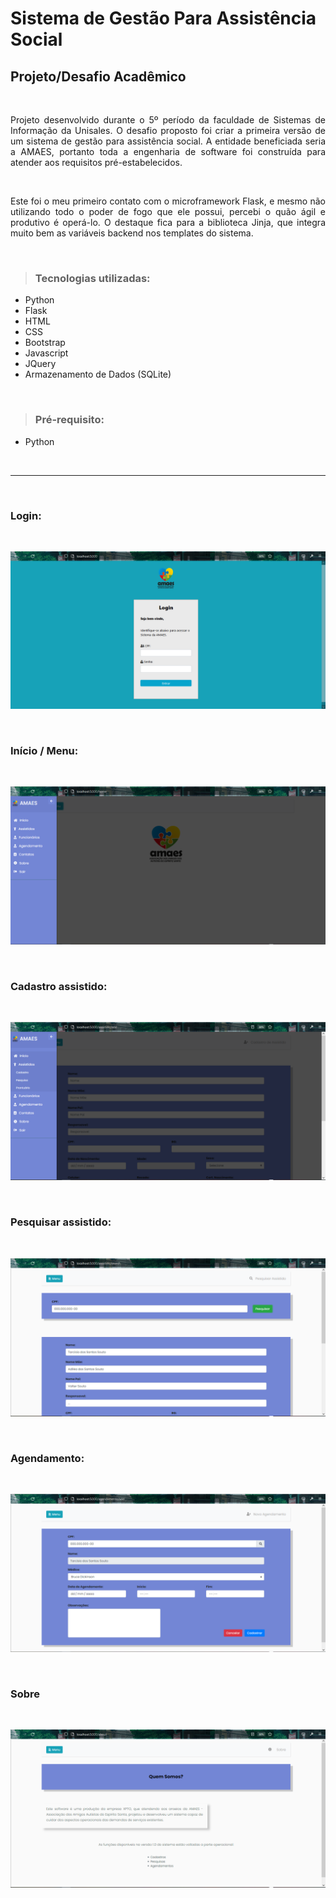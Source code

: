 # Sistema de Gestão Para Assistência Social

## Projeto/Desafio Acadêmico
<br>

<div align="justify">
<p>Projeto desenvolvido durante o 5º período da faculdade de Sistemas de Informação da Unisales. O desafio proposto foi criar a primeira versão de um sistema de gestão para assistência social. A entidade beneficiada seria a AMAES, portanto toda a engenharia de software foi construída para atender aos requisitos pré-estabelecidos.
</p>
<br>

<p>Este foi o meu primeiro contato com o microframework Flask, e mesmo não utilizando todo o poder de fogo que ele possui, percebi o quão ágil e produtivo é operá-lo. O destaque fica para a biblioteca Jinja, que integra muito bem as variáveis backend nos templates do sistema.
</p>
</div>
<br>

><h3>Tecnologias utilizadas:</h3>
<ul>
    <li>Python</li>
    <li>Flask</li>
    <li>HTML</li>
    <li>CSS</li>
    <li>Bootstrap</li>
    <li>Javascript</li>
    <li>JQuery</li>
    <li>Armazenamento de Dados (SQLite)</li>
</ul>
<br>

><h3>Pré-requisito:</h3>
<ul>
    <li>Python</li>
</ul>

<br>
<hr>

<br>

<h3>Login:</h3><br>

![Screenshot](capturas/login.png)

<br>

<h3>Início / Menu:</h3><br>

![Screenshot](capturas/inicio_menu.png)

<br>

<h3>Cadastro assistido:</h3><br>

![Screenshot](capturas/cadastrar_assistido.png)

<br>

<h3>Pesquisar assistido:</h3><br>

![Screenshot](capturas/pesquisar_assistido.png)

<br>

<h3>Agendamento:</h3><br>

![Screenshot](capturas/agendamento.png)

<br>

<h3>Sobre</h3><br>

![Screenshot](capturas/sobre.png)

<br>
